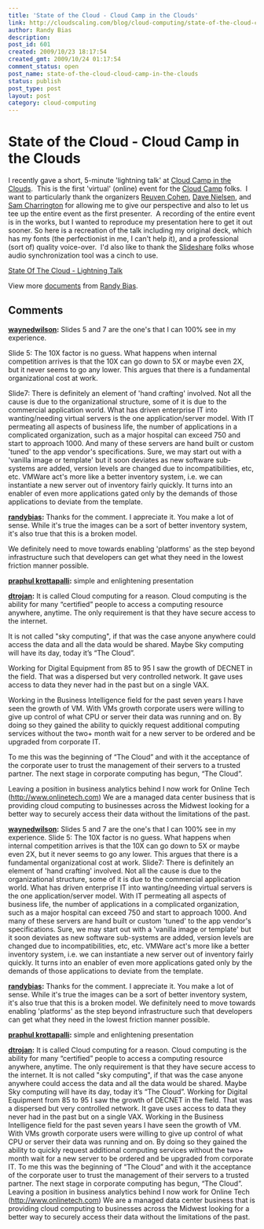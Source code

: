 ```yaml
---
title: 'State of the Cloud - Cloud Camp in the Clouds'
link: http://cloudscaling.com/blog/cloud-computing/state-of-the-cloud-cloud-camp-in-the-clouds/
author: Randy Bias
description: 
post_id: 601
created: 2009/10/23 18:17:54
created_gmt: 2009/10/24 01:17:54
comment_status: open
post_name: state-of-the-cloud-cloud-camp-in-the-clouds
status: publish
post_type: post
layout: post
category: cloud-computing
---
```


# State of the Cloud - Cloud Camp in the Clouds

I recently gave a short, 5-minute 'lightning talk' at [Cloud Camp in the Clouds](http://www.cloudcamp.com/?page_id=1429).  This is the first 'virtual' (online) event for the [Cloud Camp](http://www.cloudcamp.com) folks.  I want to particularly thank the organizers [Reuven Cohen](http://www.elasticvapor.com), [Dave Nielsen](http://www.platformd.com/), and [Sam Charrington](http://cloudpulseblog.com/) for allowing me to give our perspective and also to let us tee up the entire event as the first presenter.  A recording of the entire event is in the works, but I wanted to reproduce my presentation here to get it out sooner. So here is a recreation of the talk including my original deck, which has my fonts (the perfectionist in me, I can't help it), and a professional (sort of) quality voice-over.  I'd also like to thank the [Slideshare](http://www.slideshare.net) folks whose audio synchronization tool was a cinch to use. 

[State Of The Cloud - Lightning Talk](http://www.slideshare.net/randybias/state-of-the-cloud-lightning-talk)

View more [documents](http://www.slideshare.net/) from [Randy Bias](http://www.slideshare.net/randybias).

## Comments

**[waynedwilson](#379 "2009-11-09 11:03:54"):** Slides 5 and 7 are the one's that I can 100% see in my experience.  
  
Slide 5: The 10X factor is no guess. What happens when internal competition arrives is that the 10X can go down to 5X or maybe even 2X, but it never seems to go any lower. This argues that there is a fundamental organizational cost at work.  
  
Slide7: There is definitely an element of 'hand crafting' involved. Not all the cause is due to the organizational structure, some of it is due to the commercial application world. What has driven enterprise IT into wanting/needing virtual servers is the one application/server model. With IT permeating all aspects of business life, the number of applications in a complicated organization, such as a major hospital can exceed 750 and start to approach 1000. And many of these servers are hand built or custom 'tuned' to the app vendor's specifications. Sure, we may start out with a 'vanilla image or template' but it soon deviates as new software sub-systems are added, version levels are changed due to incompatibilities, etc, etc. VMWare act's more like a better inventory system, i.e. we can instantiate a new server out of inventory fairly quickly. It turns into an enabler of even more applications gated only by the demands of those applications to deviate from the template.

**[randybias](#380 "2009-11-09 20:28:48"):** Thanks for the comment. I appreciate it. You make a lot of sense. While it's true the images can be a sort of better inventory system, it's also true that this is a broken model.  
  
We definitely need to move towards enabling 'platforms' as the step beyond infrastructure such that developers can get what they need in the lowest friction manner possible.

**[praphul krottapalli](#381 "2009-12-28 19:56:40"):** simple and enlightening presentation

**[dtrojan](#382 "2010-01-29 06:43:36"):** It is called Cloud computing for a reason. Cloud computing is the ability for many “certified” people to access a computing resource anywhere, anytime. The only requirement is that they have secure access to the internet.   
  
It is not called "sky computing", if that was the case anyone anywhere could access the data and all the data would be shared. Maybe Sky computing will have its day, today it’s “The Cloud”.   
  
Working for Digital Equipment from 85 to 95 I saw the growth of DECNET in the field. That was a dispersed but very controlled network. It gave uses access to data they never had in the past but on a single VAX.   
  
Working in the Business Intelligence field for the past seven years I have seen the growth of VM. With VMs growth corporate users were willing to give up control of what CPU or server their data was running and on. By doing so they gained the ability to quickly request additional computing services without the two+ month wait for a new server to be ordered and be upgraded from corporate IT.   
  
To me this was the beginning of “The Cloud” and with it the acceptance of the corporate user to trust the management of their servers to a trusted partner. The next stage in corporate computing has begun, “The Cloud”.  
  
Leaving a position in business analytics behind I now work for Online Tech (<http://www.onlinetech.com>) We are a managed data center business that is providing cloud computing to businesses across the Midwest looking for a better way to securely access their data without the limitations of the past.

**[waynedwilson](#1129 "2009-11-09 11:03:00"):** Slides 5 and 7 are the one's that I can 100% see in my experience. Slide 5: The 10X factor is no guess. What happens when internal competition arrives is that the 10X can go down to 5X or maybe even 2X, but it never seems to go any lower. This argues that there is a fundamental organizational cost at work. Slide7: There is definitely an element of 'hand crafting' involved. Not all the cause is due to the organizational structure, some of it is due to the commercial application world. What has driven enterprise IT into wanting/needing virtual servers is the one application/server model. With IT permeating all aspects of business life, the number of applications in a complicated organization, such as a major hospital can exceed 750 and start to approach 1000. And many of these servers are hand built or custom 'tuned' to the app vendor's specifications. Sure, we may start out with a 'vanilla image or template' but it soon deviates as new software sub-systems are added, version levels are changed due to incompatibilities, etc, etc. VMWare act's more like a better inventory system, i.e. we can instantiate a new server out of inventory fairly quickly. It turns into an enabler of even more applications gated only by the demands of those applications to deviate from the template.

**[randybias](#1130 "2009-11-09 20:28:00"):** Thanks for the comment. I appreciate it. You make a lot of sense. While it's true the images can be a sort of better inventory system, it's also true that this is a broken model. We definitely need to move towards enabling 'platforms' as the step beyond infrastructure such that developers can get what they need in the lowest friction manner possible.

**[praphul krottapalli](#2142 "2009-12-28 20:56:00"):** simple and enlightening presentation

**[dtrojan](#2155 "2010-01-29 07:43:00"):** It is called Cloud computing for a reason. Cloud computing is the ability for many “certified” people to access a computing resource anywhere, anytime. The only requirement is that they have secure access to the internet. It is not called "sky computing", if that was the case anyone anywhere could access the data and all the data would be shared. Maybe Sky computing will have its day, today it’s “The Cloud”. Working for Digital Equipment from 85 to 95 I saw the growth of DECNET in the field. That was a dispersed but very controlled network. It gave uses access to data they never had in the past but on a single VAX. Working in the Business Intelligence field for the past seven years I have seen the growth of VM. With VMs growth corporate users were willing to give up control of what CPU or server their data was running and on. By doing so they gained the ability to quickly request additional computing services without the two+ month wait for a new server to be ordered and be upgraded from corporate IT. To me this was the beginning of “The Cloud” and with it the acceptance of the corporate user to trust the management of their servers to a trusted partner. The next stage in corporate computing has begun, “The Cloud”. Leaving a position in business analytics behind I now work for Online Tech (http://www.onlinetech.com) We are a managed data center business that is providing cloud computing to businesses across the Midwest looking for a better way to securely access their data without the limitations of the past.

